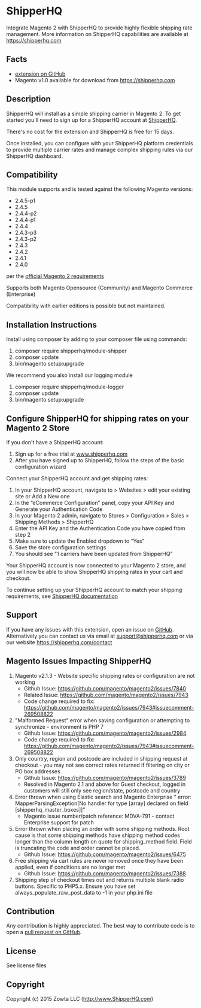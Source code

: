 # ShipperHQ
Integrate Magento 2 with ShipperHQ to provide highly flexible shipping rate management.
More information on ShipperHQ capabilities are available at <https://shipperhq.com>

Facts
-----
- [extension on GitHub](https://github.com/shipperhq/module-shipper)
- Magento v1.0 available for download from <https://shipperhq.com>

Description
-----------
ShipperHQ will install as a simple shipping carrier in Magento 2. To get started you'll need to sign up for a ShipperHQ account at [ShipperHQ](https://shipperhq.com/magento2).

There's no cost for the extension and ShipperHQ is free for 15 days.

Once installed, you can configure with your ShipperHQ platform credentials to provide multiple carrier rates and manage complex shipping rules via our ShipperHQ dashboard.

Compatibility
-------------
This module supports and is tested against the following Magento versions:

* 2.4.5-p1
* 2.4.5
* 2.4.4-p2
* 2.4.4-p1
* 2.4.4
* 2.4.3-p3
* 2.4.3-p2
* 2.4.3
* 2.4.2
* 2.4.1
* 2.4.0

per the [official Magento 2 requirements](https://experienceleague.adobe.com/docs/commerce-operations/installation-guide/system-requirements.html)

Supports both Magento Opensource (Community) and Magento Commerce (Enterprise)

Compatibility with earlier editions is possible but not maintained.

Installation Instructions
-------------------------
Install using composer by adding to your composer file using commands:

1. composer require shipperhq/module-shipper
2. composer update
3. bin/magento setup:upgrade

We recommend you also install our logging module

1. composer require shipperhq/module-logger
2. composer update
3. bin/magento setup:upgrade

Configure ShipperHQ for shipping rates on your Magento 2 Store
-------------------------
If you don't have a ShipperHQ account:

1. Sign up for a free trial at www.shipperhq.com
2. After you have signed up to ShipperHQ, follow the steps of the basic configuration wizard

Connect your ShipperHQ account and get shipping rates:

1. In your ShipperHQ account, navigate to > Websites > edit your existing site or Add a New one
2. In the “eCommerce Configuration” panel, copy your API Key and Generate your Authentication Code
3. In your Magento 2 admin, navigate to Stores > Configuration > Sales > Shipping Methods > ShipperHQ
4. Enter the API Key and the Authentication Code you have copied from step 2
5. Make sure to update the Enabled dropdown to “Yes”
6. Save the store configuration settings
7. You should see "1 carriers have been updated from ShipperHQ"

Your ShipperHQ account is now connected to your Magento 2 store, and you will now be able to show ShipperHQ shipping rates in your cart and checkout. 

To continue setting up your ShipperHQ account to match your shipping requirements, see [ShipperHQ documentation](https://docs.shipperhq.com/installing-magento-2-shipperhq-extension/)

Support
-------
If you have any issues with this extension, open an issue on [GitHub](https://github.com/shipperhq/module-shipper/issues).
Alternatively you can contact us via email at support@shipperhq.com or via our website https://shipperhq.com/contact

Magento Issues Impacting ShipperHQ
-------
1. Magento v2.1.3 - Website specific shipping rates or configuration are not working
    - Github Issue: https://github.com/magento/magento2/issues/7840
    - Related Issue: https://github.com/magento/magento2/issues/7943
    - Code change required to fix: https://github.com/magento/magento2/issues/7943#issuecomment-269508822
2. "Malformed Request" error when saving configuration or attempting to synchronize - environment is PHP 7
    - Github Issue: https://github.com/magento/magento2/issues/2984
    - Code change required to fix: https://github.com/magento/magento2/issues/7943#issuecomment-269508822
3. Only country, region and postcode are included in shipping request at checkout - you may not see correct rates returned if filtering on city or PO box addresses
    - Github Issue: https://github.com/magento/magento2/issues/3789
    - Resolved in Magento 2.1 and above for Guest checkout, logged in customers will still only see region/state, postcode and country
4. Error thrown when using Elastic search and Magento Enterprise " error: MapperParsingException[No handler for type [array] declared on field [shipperhq_master_boxes]]"
    - Magento issue number/patch reference: MDVA-791 - contact Enterprise support for patch
5. Error thrown when placing an order with some shipping methods. Root cause is that some shipping methods have shipping method codes longer than the column length on quote for shipping_method field. Field is truncating the code and order cannot be placed.
   - Github Issue: https://github.com/magento/magento2/issues/6475
6. Free shipping via cart rules are never removed once they have been applied, even if conditions are no longer met
   - Github Issue: https://github.com/magento/magento2/issues/7388
7. Shipping step of checkout times out and returns multiple blank radio buttons. Specific to PHP5.x. Ensure you have set always_populate_raw_post_data to -1 in your php.ini file


Contribution
------------
Any contribution is highly appreciated. The best way to contribute code is to open a [pull request on GitHub](https://help.github.com/articles/using-pull-requests).

License
-------
See license files

Copyright
---------
Copyright (c) 2015 Zowta LLC (http://www.ShipperHQ.com)
